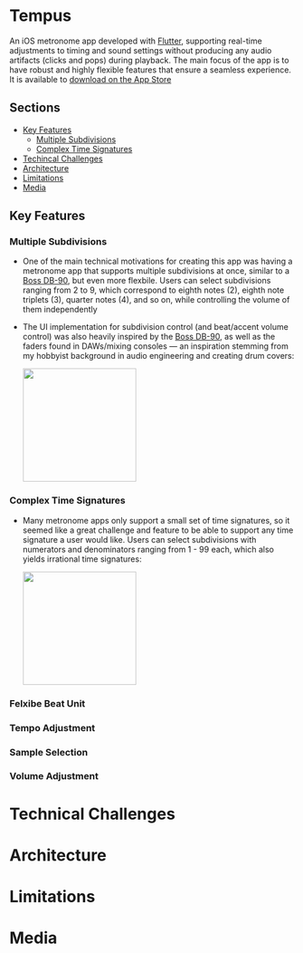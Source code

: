 # Tempus

An iOS metronome app developed with [Flutter](https://flutter.dev/), supporting real-time adjustments to timing and sound settings without producing any audio artifacts (clicks and pops) during playback. The main focus of the app is to have robust and highly flexible features that ensure a seamless experience. It is available to [download on the App Store](https://apps.apple.com/us/app/tempus-metronome/id6738511466?platform=iphone)

## Sections
- [Key Features](#key-features)
  - [Multiple Subdivisions](#multiple-subdivisions)
  - [Complex Time Signatures](#complex-time-signatures)
- [Techincal Challenges](#technical-challenges)
- [Architecture](#architecture)
- [Limitations](#limitations)
- [Media](#media)

## Key Features
### Multiple Subdivisions
- One of the main technical motivations for creating this app was having a metronome app that supports multiple subdivisions at once, similar to a [Boss DB-90](https://www.boss.info/us/products/db-90/), but even more flexbile. Users can select subdivisions ranging from 2 to 9, which correspond to eighth notes (2), eighth note triplets (3), quarter notes (4), and so on, while controlling the volume of them independently
- The UI implementation for subdivision control (and beat/accent volume control) was also heavily inspired by the [Boss DB-90](https://www.boss.info/us/products/db-90/), as well as the faders found in DAWs/mixing consoles — an inspiration stemming from my hobbyist background in audio engineering and creating drum covers:

  <img src="https://github.com/user-attachments/assets/544e0546-6a9a-4978-9081-610d92ca6219" height="200">
  
### Complex Time Signatures
- Many metronome apps only support a small set of time signatures, so it seemed like a great challenge and feature to be able to support any time signature a user would like. Users can select subdivisions with numerators and denominators ranging from 1 - 99 each, which also yields irrational time signatures:

  <img src="https://github.com/user-attachments/assets/5ea1387f-c8c6-43df-93a6-a885d1532a7f" width="200">

### Felxibe Beat Unit
### Tempo Adjustment
### Sample Selection
### Volume Adjustment

# Technical Challenges

# Architecture

# Limitations

# Media
